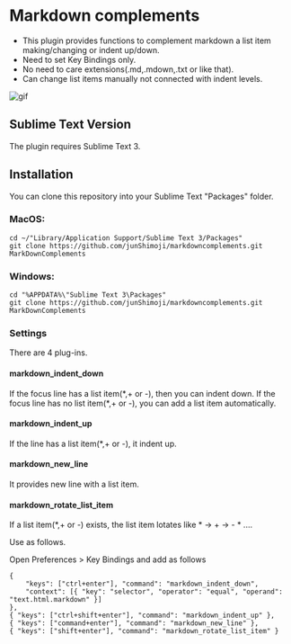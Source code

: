 # Markdown complements

* This plugin provides functions to complement markdown a list item making/changing or indent up/down.
* Need to set Key Bindings only.
* No need to care extensions(.md,.mdown,.txt or like that).
* Can change list items manually not connected with indent levels.

![gif](https://immense-headland-55656.herokuapp.com/markdownComplements.gif)

## Sublime Text Version

The plugin requires Sublime Text 3.

## Installation

You can clone this repository into your Sublime Text "Packages" folder.

### MacOS: 

    cd ~/"Library/Application Support/Sublime Text 3/Packages"
    git clone https://github.com/junShimoji/markdowncomplements.git MarkDownComplements

### Windows:

    cd "%APPDATA%\"Sublime Text 3\Packages"
    git clone https://github.com/junShimoji/markdowncomplements.git MarkDownComplements

### Settings

There are 4 plug-ins.

#### markdown_indent_down

If the focus line has a list item(\*,+ or -), then you can indent down.
If the focus line has no list item(\*,+ or -), you can add a list item automatically.

#### markdown_indent_up

If the line has a list item(\*,+ or -), it indent up.

#### markdown_new_line

It provides new line with a list item.

#### markdown_rotate_list_item

If a list item(\*,+ or -) exists, the list item lotates like \* -> + -> - * ....

Use as follows.

Open Preferences > Key Bindings and add as follows

    { 
        "keys": ["ctrl+enter"], "command": "markdown_indent_down",
        "context": [{ "key": "selector", "operator": "equal", "operand": "text.html.markdown" }]
    },
    { "keys": ["ctrl+shift+enter"], "command": "markdown_indent_up" },
    { "keys": ["command+enter"], "command": "markdown_new_line" },
    { "keys": ["shift+enter"], "command": "markdown_rotate_list_item" }


